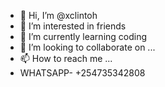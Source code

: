 - 👋 Hi, I’m @xclintoh
- 👀 I’m interested in friends
- 🌱 I’m currently learning coding
- 💞️ I’m looking to collaborate on ...
- 📫 How to reach me ...
- WHATSAPP- +254735342808

<!---
xclintoh/xclintoh is a ✨ special ✨ repository because its `README.md` (this file) appears on your GitHub profile.
You can click the Preview link to take a look at your changes.
--->
